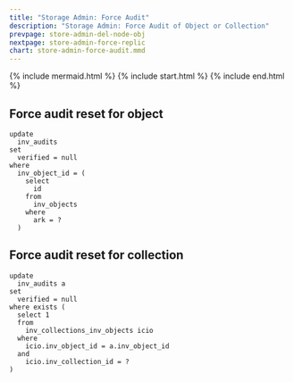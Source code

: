 ```yaml
---
title: "Storage Admin: Force Audit"
description: "Storage Admin: Force Audit of Object or Collection"
prevpage: store-admin-del-node-obj
nextpage: store-admin-force-replic
chart: store-admin-force-audit.mmd
---
```


{% include mermaid.html %}
{% include start.html %}
{% include end.html %}

## Force audit reset for object

```
update 
  inv_audits
set 
  verified = null
where
  inv_object_id = (
    select
      id 
    from
      inv_objects
    where
      ark = ?
  ) 
```

## Force audit reset for collection

```
update 
  inv_audits a
set 
  verified = null
where exists (
  select 1
  from 
    inv_collections_inv_objects icio
  where
    icio.inv_object_id = a.inv_object_id
  and
    icio.inv_collection_id = ?
)
```